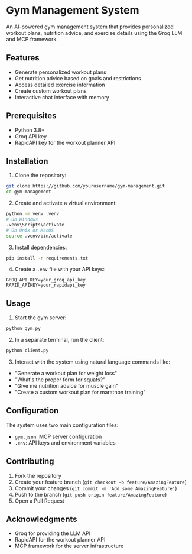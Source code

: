 # Gym Management System

An AI-powered gym management system that provides personalized workout plans, nutrition advice, and exercise details using the Groq LLM and MCP framework.

## Features

- Generate personalized workout plans
- Get nutrition advice based on goals and restrictions
- Access detailed exercise information
- Create custom workout plans
- Interactive chat interface with memory

## Prerequisites

- Python 3.8+
- Groq API key
- RapidAPI key for the workout planner API

## Installation

1. Clone the repository:

```bash
git clone https://github.com/yourusername/gym-management.git
cd gym-management
```

2. Create and activate a virtual environment:

```bash
python -m venv .venv
# On Windows
.venv\Scripts\activate
# On Unix or MacOS
source .venv/bin/activate
```

3. Install dependencies:

```bash
pip install -r requirements.txt
```

4. Create a `.env` file with your API keys:

```
GROQ_API_KEY=your_groq_api_key
RAPID_APIKEY=your_rapidapi_key
```

## Usage

1. Start the gym server:

```bash
python gym.py
```

2. In a separate terminal, run the client:

```bash
python client.py
```

3. Interact with the system using natural language commands like:

- "Generate a workout plan for weight loss"
- "What's the proper form for squats?"
- "Give me nutrition advice for muscle gain"
- "Create a custom workout plan for marathon training"

## Configuration

The system uses two main configuration files:

- `gym.json`: MCP server configuration
- `.env`: API keys and environment variables

## Contributing

1. Fork the repository
2. Create your feature branch (`git checkout -b feature/AmazingFeature`)
3. Commit your changes (`git commit -m 'Add some AmazingFeature'`)
4. Push to the branch (`git push origin feature/AmazingFeature`)
5. Open a Pull Request

## Acknowledgments

- Groq for providing the LLM API
- RapidAPI for the workout planner API
- MCP framework for the server infrastructure
